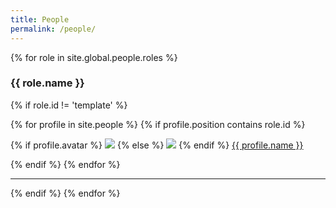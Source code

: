 ```yaml
---
title: People
permalink: /people/
---
```

{% for role in site.global.people.roles %}
<div class="pos_header">
  <h3>{{ role.name }}</h3>
</div>

{% if role.id != 'template' %}
<div class="content list people">
  {% for profile in site.people %}
    {% if profile.position contains role.id %}
      <div class="list-item-people">
        <p class="list-post-title">
          {% if profile.avatar %}
            <a href="{{ site.baseurl }}{{ profile.url }}"><img class="profile-thumbnail" src="{{site.baseurl}}/images/people/{{profile.avatar}}"></a>
          {% else %}
            <a href="{{ site.baseurl }}{{ profile.url }}"><img class="profile-thumbnail" src="{{site.baseurl}}/images/people/default.jpg"></a>
          {% endif %}
          <a class="name" href="{{ site.baseurl }}{{ profile.url }}">{{ profile.name }}</a>
        </p>
      </div>    
    {% endif %}
  {% endfor %}
</div>
<hr>
{% endif %}
{% endfor %}
